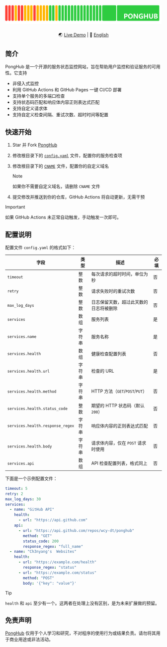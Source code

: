 # [![PongHub](static/band.png)](https://health.ch3nyang.top)

<div align="center">

🌏 [Live Demo](https://health.ch3nyang.top) | 📖 [English](README.md)

</div>

## 简介

PongHub 是一个开源的服务状态监控网站，旨在帮助用户监控和验证服务的可用性。它支持

- 非侵入式监控
- 利用 GitHub Actions 和 GitHub Pages 一键 CI/CD 部署
- 支持单个服务的多端口检查
- 支持状态码匹配和响应体内容正则表达式匹配
- 支持自定义请求体
- 支持自定义检查间隔、重试次数、超时时间等配置

## 快速开始

1. Star 并 Fork [PongHub](https://github.com/WCY-dt/ponghub)

2. 修改根目录下的 [`config.yaml`](config.yaml) 文件，配置你的服务检查项

3. 修改根目录下的 [`CNAME`](CNAME) 文件，配置你的自定义域名

   > [!NOTE]
   > 如果你不需要自定义域名，请删除 `CNAME` 文件

4. 提交修改并推送到你的仓库，GitHub Actions 将自动更新，无需干预

> [!IMPORTANT]
> 如果 GitHub Actions 未正常自动触发，手动触发一次即可。

## 配置说明

配置文件 `config.yaml` 的格式如下：

| 字段              | 类型   | 描述                          | 必填 |
|-----------------|--------|-----------------------------|----|
| `timeout`       | 整数   | 每次请求的超时时间，单位为秒              | 否  |
| `retry`         | 整数   | 请求失败时的重试次数                  | 否  |
| `max_log_days`  | 整数   | 日志保留天数，超过此天数的日志将被删除         | 否  |
| `services`      | 数组   | 服务列表                        | 是  |
| `services.name` | 字符串 | 服务名称                        | 是  |
| `services.health` | 数组 | 健康检查配置列表                    | 否  |
| `services.health.url` | 字符串 | 检查的 URL                     | 是  |
| `services.health.method` | 字符串 | HTTP 方法（`GET`/`POST`/`PUT`） | 否  |
| `services.health.status_code` | 整数 | 期望的 HTTP 状态码（默认 `200`）        | 否  |
| `services.health.response_regex` | 字符串 | 响应体内容的正则表达式匹配               | 否  |
| `services.health.body` | 字符串 | 请求体内容，仅在 `POST` 请求时使用            | 否  |
| `services.api` | 数组 | API 检查配置列表，格式同上 | 否  |

下面是一个示例配置文件：

```yaml
timeout: 5
retry: 2
max_log_days: 30
services:
  - name: "GitHub API"
    health:
      - url: "https://api.github.com"
    api:
      - url: "https://api.github.com/repos/wcy-dt/ponghub"
        method: "GET"
        status_code: 200
        response_regex: "full_name"
  - name: "Ch3nyang's  Websites"
    health:
      - url: "https://example.com/health"
        response_regex: "status"
      - url: "https://example.com/status"
        method: "POST"
        body: '{"key": "value"}'
```

> [!TIP]
> `health` 和 `api` 至少有一个。这两者在处理上没有区别，是为未来扩展做的预留。

## 免责声明

[PongHub](https://github.com/WCY-dt/ponghub) 仅用于个人学习和研究，不对程序的使用行为或结果负责。请勿将其用于商业用途或非法活动。
